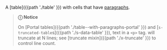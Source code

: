 A [table]({{path './table' }}) with cells that have [paragraphs](https://developer.mozilla.org/en-US/docs/Web/HTML/Element/p).

> **ⓘ Notice**
>
> On [Portal tables]({{path './table--with-paragraphs-portal' }}) and [`s-truncated-table`s]({{path './s-data-table' }}), text in a `<p>` tag. will truncate at N lines; see [truncate mixin]({{path './x-truncate' }}) to control line count.

<script src="{{path '/assets/scripts/open-ext-links-in-new-window.js'}}" />
